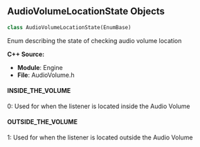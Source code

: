 ## AudioVolumeLocationState Objects

```python
class AudioVolumeLocationState(EnumBase)
```

Enum describing the state of checking audio volume location

**C++ Source:**

- **Module**: Engine
- **File**: AudioVolume.h

<a id="unreal.AudioVolumeLocationState.INSIDE_THE_VOLUME"></a>

#### INSIDE_THE_VOLUME

0: Used for when the listener is located inside the Audio Volume

<a id="unreal.AudioVolumeLocationState.OUTSIDE_THE_VOLUME"></a>

#### OUTSIDE_THE_VOLUME

1: Used for when the listener is located outside the Audio Volume

<a id="unreal.CameraShakeAttenuation"></a>